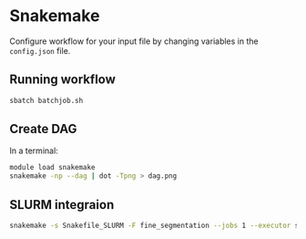 # Snakemake
Configure workflow for your input file by changing variables in the `config.json` file.

## Running workflow
```bash
sbatch batchjob.sh
```

## Create DAG
In a terminal:
```bash
module load snakemake
snakemake -np --dag | dot -Tpng > dag.png
```

## SLURM integraion
```bash
snakemake -s Snakefile_SLURM -F fine_segmentation --jobs 1 --executor slurm --default-resources slurm_account=project_2008498 slurm_partition=interactive
```